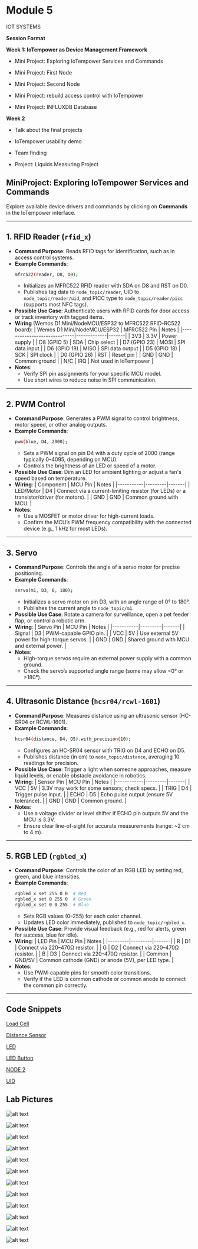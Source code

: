 # Module 5

IOT SYSTEMS

**Session Format**

**Week 1: IoTempower as Device Management Framework**

- Mini Project: Exploring IoTempower Services and Commands

- Mini Project: First Node

- Mini Project: Second Node

- Mini Project: rebuild access control with IoTempower

- Mini Project: INFLUXDB Database


**Week 2**

- Talk about the final projects

- IoTempower usability demo

- Team finding

- Project: Liquids Measuring Project

## MiniProject: Exploring IoTempower Services and Commands

Explore available device drivers and commands by clicking on **Commands** in the IoTempower interface.

---

## 1. RFID Reader (`rfid_x`)

- **Command Purpose**: Reads RFID tags for identification, such as in access control systems.
- **Example Commands**:
  ```bash
  mfrc522(reader, D8, D0);
  ```
  - Initializes an MFRC522 RFID reader with SDA on D8 and RST on D0.
  - Publishes tag data to `node_topic/reader`, UID to `node_topic/reader/uid`, and PICC type to `node_topic/reader/picc` (supports most NFC tags).
- **Possible Use Case**: Authenticate users with RFID cards for door access or track inventory with tagged items.
- **Wiring** (Wemos D1 Mini/NodeMCU/ESP32 to MFRC522 RFID-RC522 board):
  | Wemos D1 Mini/NodeMCU/ESP32 | MFRC522 Pin | Notes |
  |-----------------------------|-------------|-------|
  | 3V3                         | 3.3V        | Power supply |
  | D8 (GPIO 5)                 | SDA         | Chip select |
  | D7 (GPIO 23)                | MOSI        | SPI data input |
  | D6 (GPIO 19)                | MISO        | SPI data output |
  | D5 (GPIO 18)                | SCK         | SPI clock |
  | D0 (GPIO 26)                | RST         | Reset pin |
  | GND                         | GND         | Common ground |
  | N/C                         | IRQ         | Not used in IoTempower |
- **Notes**:
  - Verify SPI pin assignments for your specific MCU model.
  - Use short wires to reduce noise in SPI communication.

---

## 2. PWM Control

- **Command Purpose**: Generates a PWM signal to control brightness, motor speed, or other analog outputs.
- **Example Commands**:
  ```bash
  pwm(blue, D4, 2000);
  ```
  - Sets a PWM signal on pin D4 with a duty cycle of 2000 (range typically 0–4095, depending on MCU).
  - Controls the brightness of an LED or speed of a motor.
- **Possible Use Case**: Dim an LED for ambient lighting or adjust a fan's speed based on temperature.
- **Wiring**:
  | Component | MCU Pin | Notes |
  |-----------|---------|-------|
  | LED/Motor | D4      | Connect via a current-limiting resistor (for LEDs) or a transistor/driver (for motors). |
  | GND       | GND     | Common ground with MCU. |
- **Notes**:
  - Use a MOSFET or motor driver for high-current loads.
  - Confirm the MCU’s PWM frequency compatibility with the connected device (e.g., 1 kHz for most LEDs).

---

## 3. Servo

- **Command Purpose**: Controls the angle of a servo motor for precise positioning.
- **Example Commands**:
  ```bash
  servo(m1, D3, 0, 180);
  ```
  - Initializes a servo motor on pin D3, with an angle range of 0° to 180°.
  - Publishes the current angle to `node_topic/m1`.
- **Possible Use Case**: Rotate a camera for surveillance, open a pet feeder flap, or control a robotic arm.
- **Wiring**:
  | Servo Pin | MCU Pin | Notes |
  |-----------|---------|-------|
  | Signal    | D3      | PWM-capable GPIO pin. |
  | VCC       | 5V      | Use external 5V power for high-torque servos. |
  | GND       | GND     | Shared ground with MCU and external power. |
- **Notes**:
  - High-torque servos require an external power supply with a common ground.
  - Check the servo’s supported angle range (some may allow <0° or >180°).

---

## 4. Ultrasonic Distance (`hcsr04/rcwl-1601`)

- **Command Purpose**: Measures distance using an ultrasonic sensor (HC-SR04 or RCWL-1601).
- **Example Commands**:
  ```bash
  hcsr04(distance, D4, D5).with_precision(10);
  ```
  - Configures an HC-SR04 sensor with TRIG on D4 and ECHO on D5.
  - Publishes distance (in cm) to `node_topic/distance`, averaging 10 readings for precision.
- **Possible Use Case**: Trigger a light when someone approaches, measure liquid levels, or enable obstacle avoidance in robotics.
- **Wiring**:
  | Sensor Pin | MCU Pin | Notes |
  |------------|---------|-------|
  | VCC        | 5V      | 3.3V may work for some sensors; check specs. |
  | TRIG       | D4      | Trigger pulse input. |
  | ECHO       | D5      | Echo pulse output (ensure 5V tolerance). |
  | GND        | GND     | Common ground. |
- **Notes**:
  - Use a voltage divider or level shifter if ECHO pin outputs 5V and the MCU is 3.3V.
  - Ensure clear line-of-sight for accurate measurements (range: ~2 cm to 4 m).

---

## 5. RGB LED (`rgbled_x`)

- **Command Purpose**: Controls the color of an RGB LED by setting red, green, and blue intensities.
- **Example Commands**:
  ```bash
  rgbled_x set 255 0 0  # Red
  rgbled_x set 0 255 0  # Green
  rgbled_x set 0 0 255  # Blue
  ```
  - Sets RGB values (0–255) for each color channel.
  - Updates LED color immediately, published to `node_topic/rgbled_x`.
- **Possible Use Case**: Provide visual feedback (e.g., red for alerts, green for success, blue for idle).
- **Wiring**:
  | LED Pin | MCU Pin | Notes |
  |---------|---------|-------|
  | R       | D1      | Connect via 220–470Ω resistor. |
  | G       | D2      | Connect via 220–470Ω resistor. |
  | B       | D3      | Connect via 220–470Ω resistor. |
  | Common  | GND/5V  | Common cathode (GND) or anode (5V), per LED type. |
- **Notes**:
  - Use PWM-capable pins for smooth color transitions.
  - Verify if the LED is common cathode or common anode to connect the common pin correctly.

---

## Code Snippets

[Load Cell](<code/Load Cell>)

[Distance Sensor](<code/Distance Sensor>)

[LED](code/LED)

[LED Button](<code/LED Button>)

[NODE 2](<code/NODE 2>)

[UID](code/UID)


## Lab Pictures

![alt text](pictures/ota_update.jpg)

![alt text](pictures/button.jpg)

![alt text](pictures/mega_led.jpg)

![alt text](pictures/node-red_mega_led.jpg)

![alt text](pictures/node_red_ui.jpg)

![alt text](pictures/node_rfid_reader.jpg)

![alt text](pictures/node-red_mega_led.jpg)

![alt text](pictures/influx_db_installation.jpg)

![alt text](pictures/influx_db.jpg)

![alt text](pictures/node-red.png)

![alt text](pictures/half-full.png)

![alt text](pictures/empty.png)